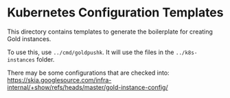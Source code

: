 Kubernetes Configuration Templates
==================================

This directory contains templates to generate the boilerplate for creating Gold instances.

To use this, use `../cmd/goldpushk`. It will use the files in the `../k8s-instances` folder.

There may be some configurations that are checked into:
<https://skia.googlesource.com/infra-internal/+show/refs/heads/master/gold-instance-config/>
